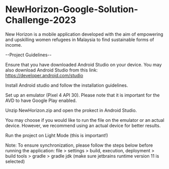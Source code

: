 # NewHorizon-Google-Solution-Challenge-2023

New Horizon is a mobile application developed with the aim of empowering and upskilling women refugees in Malaysia to find sustainable forms of income.

--Project Guidelines--

Ensure that you have downloaded Android Studio on your device. You may also download Android Studio from this link: https://developer.android.com/studio

Install Android studio and follow the installation guidelines.

Set up an emulator (Pixel 4 API 30). Please note that it is important for the AVD to have Google Play enabled.

Unzip NewHorizon.zip and open the prokect in Android Studio.

You may choose if you would like to run the file on the emulator or an actual device. However, we recommend using an actual device for better results.

Run the project on Light Mode (this is important!)

Note: To ensure synchronization, please follow the steps below before running the application: file > settings > build, execution, deployment > build tools > gradle > gradle jdk (make sure jetbrains runtime version 11 is selected)
